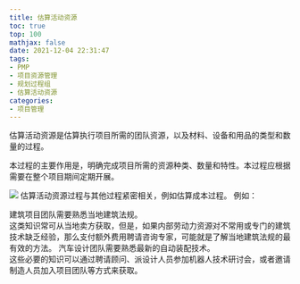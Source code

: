 ```yaml
---
title: 估算活动资源
toc: true
top: 100
mathjax: false
date: 2021-12-04 22:31:47
tags:
- PMP
- 项目资源管理
- 规划过程组
- 估算活动资源
categories:
- 项目管理
---
```

估算活动资源是估算执行项目所需的团队资源，以及材料、设备和用品的类型和数量的过程。  

本过程的主要作用是，明确完成项目所需的资源种类、数量和特性。本过程应根据需要在整个项目期间定期开展。  

<img src="https://ddabb.github.io/photos/pmpimages/数据流向图/9.2估算活动资源.png"/>
估算活动资源过程与其他过程紧密相关，例如估算成本过程。  
例如：

建筑项目团队需要熟悉当地建筑法规。  
这类知识常可从当地卖方获取，但是，如果内部劳动力资源对不常用或专门的建筑技术缺乏经验，那么支付额外费用聘请咨询专家，可能就是了解当地建筑法规的最有效的方法。
汽车设计团队需要熟悉最新的自动装配技术。  
这些必要的知识可以通过聘请顾问、派设计人员参加机器人技术研讨会，或者邀请制造人员加入项目团队等方式来获取。
